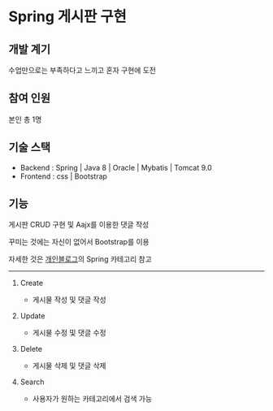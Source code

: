 # Spring 게시판 구현

## 개발 계기

 수업만으로는 부족하다고 느끼고 혼자 구현에 도전
 
## 참여 인원

 본인 총 1명
 
## 기술 스택
 - Backend : Spring | Java 8 | Oracle | Mybatis | Tomcat 9.0
 - Frontend : css | Bootstrap   

## 기능

 게시판 CRUD 구현 및 Aajx를 이용한 댓글 작성
 
 꾸미는 것에는 자신이 없어서 Bootstrap를 이용
 
 자세한 것은 [개인블로그](https://coie117.tistory.com/)의 Spring 카테고리 참고
 
 --------------------------
 1. Create
    - 게시물 작성 및 댓글 작성
 
 2. Update
    - 게시물 수정 및 댓글 수정
 
 3. Delete
    - 게시물 삭제 및 댓글 삭제
 
 4. Search
    - 사용자가 원하는 카테고리에서 검색 가능
 
 
